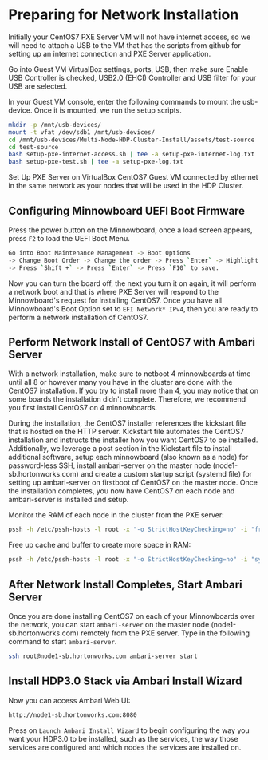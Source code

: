 # Preparing for Network Installation

Initially your CentOS7 PXE Server VM will not have internet access, so we will need to attach a USB to the VM that has the scripts from github for setting up an internet connection and PXE Server application.

Go into Guest VM VirtualBox settings, ports, USB, then make sure Enable USB Controller is checked, USB2.0 (EHCI) Controller and USB filter for your USB are selected.

In your Guest VM console, enter the following commands to mount the usb-device.
Once it is mounted, we run the setup scripts.

~~~bash
mkdir -p /mnt/usb-devices/
mount -t vfat /dev/sdb1 /mnt/usb-devices/
cd /mnt/usb-devices/Multi-Node-HDP-Cluster-Install/assets/test-source
cd test-source
bash setup-pxe-internet-access.sh | tee -a setup-pxe-internet-log.txt
bash setup-pxe-test.sh | tee -a setup-pxe-log.txt
~~~

Set Up PXE Server on VirtualBox CentOS7 Guest VM connected by ethernet in the same network as your nodes that will be used in the HDP Cluster.

## Configuring Minnowboard UEFI Boot Firmware

Press the power button on the Minnowboard, once a load screen appears, press `F2`
to load the UEFI Boot Menu.

~~~bash
Go into Boot Maintenance Management -> Boot Options
-> Change Boot Order -> Change the order -> Press `Enter` -> Highlight `EFI Network* IPv4`
-> Press `Shift +` -> Press `Enter` -> Press `F10` to save.
~~~

Now you can turn the board off, the next you turn it on again, it will perform a network boot and that is where PXE Server will respond to the Minnowboard's request for installing
CentOS7. Once you have all Minnowboard's Boot Option set to `EFI Network* IPv4`, then you are ready to perform a network installation of CentOS7.

## Perform Network Install of CentOS7 with Ambari Server

With a network installation, make sure to netboot 4 minnowboards at time until all 8 or however many you have in the cluster are done with the CentOS7 installation. If you try
to install more than 4, you may notice that on some boards the installation didn't complete.
Therefore, we recommend you first install CentOS7 on 4 minnowboards.

During the installation, the CentOS7 installer references the kickstart file that
is hosted on the HTTP server. Kickstart file automates the CentOS7 installation and
instructs the installer how you want CentOS7 to be installed. Additionally, we
leverage a post section in the Kickstart file to install additional software,
setup each minnowboard (also known as a node) for password-less SSH, install
ambari-server on the master node (node1-sb.hortonworks.com) and create a custom
startup script (systemd file) for setting up ambari-server on firstboot of CentOS7
on the master node. Once the installation completes, you now have CentOS7 on
each node and ambari-server is installed and setup.

Monitor the RAM of each node in the cluster from the PXE server:

~~~bash
pssh -h /etc/pssh-hosts -l root -x "-o StrictHostKeyChecking=no" -i "free -m"
~~~

Free up cache and buffer to create more space in RAM:

~~~bash
pssh -h /etc/pssh-hosts -l root -x "-o StrictHostKeyChecking=no" -i "sync; echo 1 > /proc/sys/vm/drop_caches"
~~~

## After Network Install Completes, Start Ambari Server

Once you are done installing CentOS7 on each of your Minnowboards over the
network, you can start `ambari-server` on the master node (node1-sb.hortonworks.com)
remotely from the PXE server. Type in the following command to start `ambari-server`.

~~~bash
ssh root@node1-sb.hortonworks.com ambari-server start
~~~

## Install HDP3.0 Stack via Ambari Install Wizard

Now you can access Ambari Web UI:

~~~bash
http://node1-sb.hortonworks.com:8080
~~~

Press on `Launch Ambari Install Wizard` to begin configuring the way you want
your HDP3.0 to be installed, such as the services, the way those services are
configured and which nodes the services are installed on.
